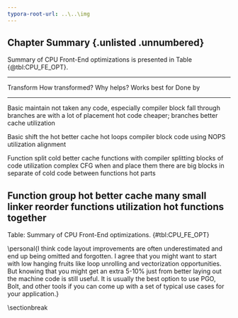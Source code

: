 ```yaml
---
typora-root-url: ..\..\img
---
```


## Chapter Summary {.unlisted .unnumbered}

Summary of CPU Front-End optimizations is presented in Table {@tbl:CPU_FE_OPT}.

--------------------------------------------------------------------------
Transform  How transformed?  Why helps?    Works best for        Done by
---------  ----------------  ------------  --------------------  ---------
Basic      maintain          not taken     any code, especially  compiler
block      fall through      branches are  with a lot of 
placement  hot code          cheaper;      branches
                             better cache
                             utilization

Basic      shift the hot     better cache  hot loops             compiler
block      code using NOPS   utilization 
alignment

Function   split cold        better cache  functions with        compiler
splitting  blocks of code    utilization   complex CFG when 
           and place them                  there are big blocks 
           in separate                     of cold code between 
           functions                       hot parts

Function   group hot         better cache  many small            linker
reorder    functions         utilization   hot functions
           together
--------------------------------------------------------------------------

Table: Summary of CPU Front-End optimizations. {#tbl:CPU_FE_OPT}

\personal{I think code layout improvements are often underestimated and end up being omitted and forgotten. I agree that you might want to start with low hanging fruits like loop unrolling and vectorization opportunities. But knowing that you might get an extra 5-10\% just from better laying out the machine code is still useful. It is usually the best option to use PGO, Bolt, and other tools if you can come up with a set of typical use cases for your application.}

\sectionbreak
